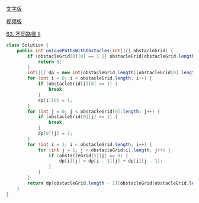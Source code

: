 [文字版](https://programmercarl.com/0063.%E4%B8%8D%E5%90%8C%E8%B7%AF%E5%BE%84II.html)

[视频版](https://www.bilibili.com/video/BV1Ld4y1k7c6)

[63. 不同路径 II](https://leetcode.cn/problems/unique-paths-ii)

```Java
class Solution {
    public int uniquePathsWithObstacles(int[][] obstacleGrid) {
        if (obstacleGrid[0][0] == 1 || obstacleGrid[obstacleGrid.length - 1][obstacleGrid[obstacleGrid.length - 1].length - 1] == 1) {
            return 0;
        }
        int[][] dp = new int[obstacleGrid.length][obstacleGrid[0].length];
        for (int i = 0; i < obstacleGrid.length; i++) {
            if (obstacleGrid[i][0] == 1) {
                break;
            }
            dp[i][0] = 1;
        }
        for (int j = 0; j < obstacleGrid[0].length; j++) {
            if (obstacleGrid[0][j] == 1) {
                break;
            }
            dp[0][j] = 1;
        }
        for (int i = 1; i < obstacleGrid.length; i++) {
            for (int j = 1; j < obstacleGrid[i].length; j++) {
                if (obstacleGrid[i][j] == 0) {
                    dp[i][j] = dp[i - 1][j] + dp[i][j - 1];
                }
            }
        }
        return dp[obstacleGrid.length - 1][obstacleGrid[obstacleGrid.length - 1].length - 1];
    }
}
```